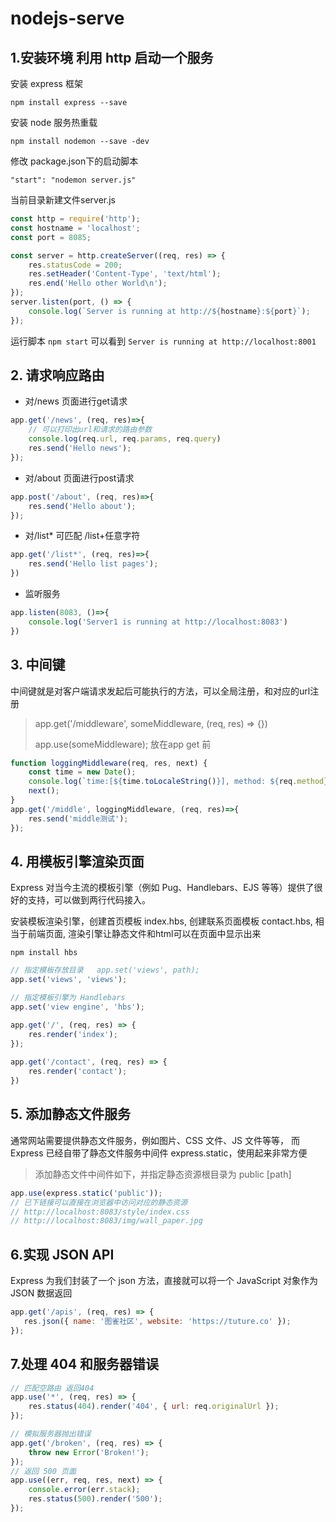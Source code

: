 # nodejs-serve

## 1.安装环境 利用 http 启动一个服务
安装 express 框架

`npm install express --save`

安装 node 服务热重载

`npm install nodemon --save -dev`

修改 package.json下的启动脚本

`"start": "nodemon server.js"`

当前目录新建文件server.js
```javascript
const http = require('http');
const hostname = 'localhost';
const port = 8085;

const server = http.createServer((req, res) => {
    res.statusCode = 200;
    res.setHeader('Content-Type', 'text/html');
    res.end('Hello other World\n');
});
server.listen(port, () => {
    console.log(`Server is running at http://${hostname}:${port}`);
});
```
 运行脚本 `npm start` 可以看到 ` Server is running at http://localhost:8001 `

## 2. 请求响应路由

- 对/news 页面进行get请求
```javascript
app.get('/news', (req, res)=>{
    // 可以打印出url和请求的路由参数
    console.log(req.url, req.params, req.query)
    res.send('Hello news');
});
```
- 对/about 页面进行post请求
```javascript
app.post('/about', (req, res)=>{
    res.send('Hello about');
});
```
- 对/list* 可匹配 /list+任意字符
```javascript
app.get('/list*', (req, res)=>{
    res.send('Hello list pages');
})
```

- 监听服务
```javascript
app.listen(8083, ()=>{
    console.log('Server1 is running at http://localhost:8083')
})
```



## 3. 中间键
中间键就是对客户端请求发起后可能执行的方法，可以全局注册，和对应的url注册
> app.get('/middleware', someMiddleware, (req, res) => {}) 
> 
> app.use(someMiddleware); 放在app get 前
> 
``` javascript
function loggingMiddleware(req, res, next) {
    const time = new Date();
    console.log(`time:[${time.toLocaleString()}], method: ${req.method},url: ${req.url}`);
    next();
}
app.get('/middle', loggingMiddleware, (req, res)=>{
    res.send('middle测试');
});
```

## 4. 用模板引擎渲染页面
 Express 对当今主流的模板引擎（例如 Pug、Handlebars、EJS 等等）提供了很好的支持，可以做到两行代码接入。

 安装模板渲染引擎，创建首页模板 index.hbs, 创建联系页面模板 contact.hbs, 相当于前端页面, 
 渲染引擎让静态文件和html可以在页面中显示出来

 `npm install hbs`
``` js
// 指定模板存放目录   app.set('views', path);
app.set('views', 'views');

// 指定模板引擎为 Handlebars
app.set('view engine', 'hbs');

app.get('/', (req, res) => {
    res.render('index');
});
  
app.get('/contact', (req, res) => {
    res.render('contact');
})
```


## 5. 添加静态文件服务
 通常网站需要提供静态文件服务，例如图片、CSS 文件、JS 文件等等，
 而 Express 已经自带了静态文件服务中间件 express.static，使用起来非常方便

> 添加静态文件中间件如下，并指定静态资源根目录为 public [path]
```js
app.use(express.static('public'));
// 已下链接可以直接在浏览器中访问对应的静态资源
// http://localhost:8083/style/index.css
// http://localhost:8083/img/wall_paper.jpg
```


## 6.实现 JSON API
 Express 为我们封装了一个 json 方法，直接就可以将一个 JavaScript 对象作为 JSON 数据返回 
 ```js
app.get('/apis', (req, res) => {
    res.json({ name: '图雀社区', website: 'https://tuture.co' });
});
```

## 7.处理 404 和服务器错误
```js
// 匹配空路由 返回404
app.use('*', (req, res) => {
    res.status(404).render('404', { url: req.originalUrl });
});

// 模拟服务器抛出错误
app.get('/broken', (req, res) => {
    throw new Error('Broken!');
});
// 返回 500 页面
app.use((err, req, res, next) => {
    console.error(err.stack);
    res.status(500).render('500');
});
```


